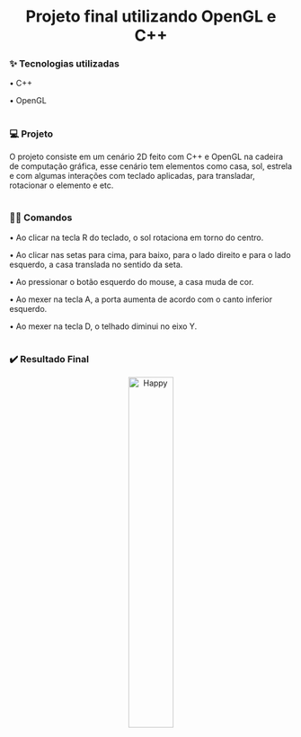 <h1 align="center">Projeto final utilizando OpenGL e C++</h1>

<div>
  <h3> ✨ Tecnologias utilizadas </h3>
  <p>• C++ </p>
  <p>• OpenGL </p>
</div>

<h1></h1>

<div>
  <h3> 💻 Projeto </h3>
  <p> O projeto consiste em um cenário 2D feito com C++ e OpenGL na cadeira de computação gráfica, esse cenário tem elementos como casa, sol, estrela e com algumas interações com teclado aplicadas, para transladar, rotacionar o elemento e etc. </p>
</div>

<h1></h1>

<div>
  <h3> 👩‍💻 Comandos </h3>
  <p>• Ao clicar na tecla R do teclado, o sol rotaciona em torno do centro.  </p>
  <p>• Ao clicar nas setas para cima, para baixo, para o lado direito e para o lado esquerdo, a casa translada no sentido da seta. </p>
  <p>• Ao pressionar o botão esquerdo do mouse, a casa muda de cor.  </p>
  <p>• Ao mexer na tecla A, a porta aumenta de acordo com o canto inferior esquerdo. </p>
  <p>• Ao mexer na tecla D, o telhado diminui no eixo Y. </p>
</div>

<h1></h1>

<div>
  <h3>✔️ Resultado Final </h3>
    <p align="center">
      <img alt="Happy" src="https://user-images.githubusercontent.com/66326378/144688488-7ec7baf4-075e-4d5d-8e9b-571edf585e92.png" width="40%">
    </p>
</div>
